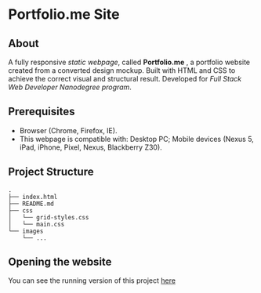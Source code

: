 #  Portfolio.me Site

## About
A fully responsive _static webpage_, called **Portfolio.me** , a portfolio website created from a converted design mockup. Built with HTML and CSS to achieve the correct visual and structural result.
Developed for _Full Stack Web Developer Nanodegree program_.

## Prerequisites
* Browser (Chrome, Firefox, IE).
* This webpage is compatible with: Desktop PC; Mobile devices (Nexus 5, iPad, iPhone, Pixel, Nexus, Blackberry Z30).

## Project Structure
```
.
├── index.html
├── README.md
├── css
│   └── grid-styles.css
│   └── main.css
└── images
    └── ...
```

## Opening the website
You can see the running version of this project [here](https://vannccosta.github.io/MockuptoDesign/)
